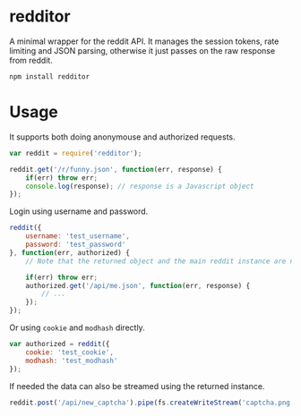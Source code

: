 # redditor

A minimal wrapper for the reddit API. It manages the session tokens, rate limiting and JSON parsing, otherwise it just passes on the raw response from reddit.

	npm install redditor

# Usage

It supports both doing anonymouse and authorized requests.

```javascript
var reddit = require('redditor');

reddit.get('/r/funny.json', function(err, response) {
	if(err) throw err;
	console.log(response); // response is a Javascript object
});
```

Login using username and password.

```javascript
reddit({
	username: 'test_username',
	password: 'test_password'
}, function(err, authorized) {
	// Note that the returned object and the main reddit instance are not the same

	if(err) throw err;
	authorized.get('/api/me.json', function(err, response) {
		// ...
	});
});
```

Or using `cookie` and `modhash` directly.

```javascript
var authorized = reddit({
	cookie: 'test_cookie',
	modhash: 'test_modhash'
});
```

If needed the data can also be streamed using the returned instance.

```javascript
reddit.post('/api/new_captcha').pipe(fs.createWriteStream('captcha.png'));
```
